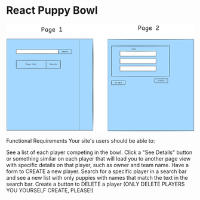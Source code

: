 # React Puppy Bowl

![alt text](image.png)

Functional Requirements
Your site's users should be able to:

See a list of each player competing in the bowl.
Click a "See Details" button or something similar on each player that will lead you to another page view with specific details on that player, such as owner and team name.
Have a form to CREATE a new player.
Search for a specific player in a search bar and see a new list with only puppies with names that match the text in the search bar.
Create a button to DELETE a player (ONLY DELETE PLAYERS YOU YOURSELF CREATE, PLEASE!)